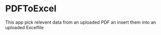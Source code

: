 # PDFToExcel
This app pick relevent data from an uploaded PDF an insert them into an uploaded Excelfile
